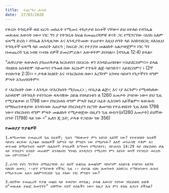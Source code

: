 ```yaml
---
title:  ተጨማሪ ሐሳብ
date:  27/03/2020
---
```


የቀረቡ ትንቢቶች ወደ ፍርዱ መከፈት የሚመሩ ተከታታይ ኩነቶች ናቸው። ይህ በተለይ የዳንኤል መጽሐፍ እውነት ነው። ነገር ግን ያ የትንቢቱ ክፍል ከመጨረሻዎቹ ቀናት ጋር የሚገናኘው ‹እስከ አለም ፍጻሜ ድረስ › ዳንኤል እንዲዘጋው እና እንዲያትመው ተጠየቀ። እዚህ ሰዓት ላይ እስክንደርስ; በእነዚህ ትንቢቶች ፍጻሜ ላይ መሰረት አድርጎ ; ከፍርድ ጋር የተያያዘ መልዕክት አልታወጀም። ነገር ግን በመጨረሻ ጊዜ ነብዩ ‹‹ብዙ ሰዎች ይመረምራሉ፥ እውቀትም ይበዛል›› (ዳንኤል 12:4) ይላል።

“ሐዋሪያው ጳውሎስ ያስጠነቅቃል ክርስቶስን በእነርሱ ቀን እንዳይጠባበቁ። ‹‹አይደርስምና›› ይላል ‹ክህደቱ አስቀድሞ ሳይመጣና የዓመፅ ሰው እርሱም የጥፋት ልጅ ሳይገለጥ፥ አይደርስምና › (2ኛ ተሰሎንቄ 2:3)›› ። ታላቁ ክህደት እና ‹የእርኩሰቱ ሰው› እረዥም አገዛዝ ሳይሆን የጌታችንን ዳግም ምጻት አንጠባበቅም።

የ ‹እርኩሰት ሰው › እንዲሁ ‹የእርኩሰት ሚስጢር› ; ‹የሲኦል ልጅ›; እና ‹ያ እርጉም› የሚወክለው አስቀድሞ በትንቢት የተነገረው ጳጳሳዊው ኃይል የበላይነቱን ለ 1260 አመታት ያሳየው ነው። ይህ ጊዜ የሚያልቀው በ 1798 ነው። የክርስቶስ ዳግም ምጻት ከዚያ በፊት ሊከናወን አይችልም። ጳውሎስ በማስጠንቀቂያው እንዳነሳው አጠቃላይ የክርስቲያን ስርዓት ለመጣስ የተፈቀደበት ጊዜ እስከ 1798 ነው። የክርስቶስ ዳግም ምጻት መልዕክት የሚታወጀው በዚያን ጊዜ ውስጥ(በ1260 አመታት) ይህኛው ሰዓት (1798) ላይ ነው ።” ኤለን ጂ ኋት; ታላቁ ተጋድሎ ገጽ 356)

**የመወያያ ጥያቄዎች**

`1.ለሚመጣው የመጨረሻ ጊዜ ኩነቶች; ጊዜን ማስቀመጥ ምን አይነት አደገኛ ነው? የተተነበዩት ኩነቶች ሳይሆኑ ቀርተው ሲያልፉ በብዙዎች እምነት ላይ ምንድን ነው የሚሆነው? ለእኛ መንፈሳዊ ጥቅም እና ወጥመድ ከሚሆንብን ወይም በሐሰተኛ ትንቢቶች ከማመን የሚያድነን; በዮሐንስ 14:29 ላይ በክርስቶስ ቃል ላይ ትንቢትን እንዴት መጠቀም እንዳለብን ግንዛቤ እንዲኖረን የሚረዳን ምን አይነት ወሳኝ የትንቢት መርህን ነው የምናገኘው?`

`2.ፈጣን የሆነ ግንኙነት በሚደረግበት እና ለእኛ ሁልጊዜ ለመልካም ባይሆንም አስደናቂ የሳይንስ እድገት ባለበት ዘመን; ‹‹ሆኖ የማያውቅ የችግር ጊዜ ›› ይሆናል ብሎ ለመገመት አስቸጋሪ የማይሆነውን ሐሳብ የሚፈጥረው አሁን ስለምንኖርበት ጊዜ ያለው ነገር ምንድን ነው?`

`3.በሰኞው የመጨረሻ ጥያቄ መልስ ላይ ተወያዩ። ወንጌል; ታላቁ እውነት የሆነው የክርስቶስ ጽድቅ በ“መጽሐፉ ተጽፎ ለመገኘት” ብቸኛው የእኛ ተስፋችን ነው። ከዚያ ሌላ ምን ተስፋ ሊኖረን ይችላል?  			        `